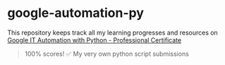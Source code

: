 # google-automation-py
This repository keeps track all my learning progresses and resources on [Google IT Automation with Python - Professional Certificate](https://www.coursera.org/professional-certificates/google-it-automation)
> 100% scores! ✅ My very own python script submissions


